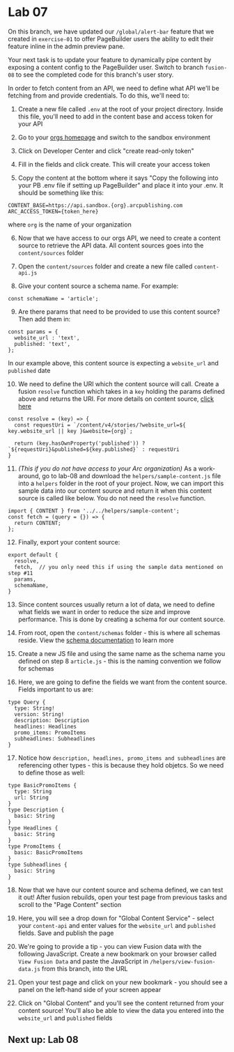# Lab 07

On this branch, we have updated our `/global/alert-bar` feature that we created in `exercise-01` to offer PageBuilder users the ability to edit their feature inline in the admin preview pane.

Your next task is to update your feature to dynamically pipe content by exposing a content config to the PageBuilder user. Switch to branch `fusion-08` to see the completed code for this branch's user story.

In order to fetch content from an API, we need to define what API we'll be fetching from and provide credentials. To do this, we'll need to:

1. Create a new file called `.env` at the root of your project directory. Inside this file, you'll need to add in the content base and access token for your API

2. Go to your [orgs homepage](https://redirector.arcpublishing.com/home/) and switch to the sandbox environment

3. Click on Developer Center and click "create read-only token"

4. Fill in the fields and click create. This will create your access token

5. Copy the content at the bottom where it says "Copy the following into your PB .env file if setting up PageBuilder" and place it into your .env. It should be something like this:
```
CONTENT_BASE=https://api.sandbox.{org}.arcpublishing.com 
ARC_ACCESS_TOKEN={token_here}
```
where `org` is the name of your organization

6. Now that we have access to our orgs API, we need to create a content source to retrieve the API data. All content sources goes into the `content/sources` folder

7. Open the `content/sources` folder and create a new file called `content-api.js`

8. Give your content source a schema name. For example:
```
const schemaName = 'article';
```

9. Are there params that need to be provided to use this content source? Then add them in:
```
const params = {
  website_url : 'text',
  published: 'text',
};
```
In our example above, this content source is expecting a `website_url` and `published` date

10. We need to define the URI which the content source will call. Create a fusion `resolve` function which takes in a `key` holding the params defined above and returns the URI. For more details on content source, [click here](https://redirector.arcpublishing.com/alc/arc-products/pagebuilder/fusion/documentation/recipes/defining-content-source.md?version=2.6)
```
const resolve = (key) => {
  const requestUri = `/content/v4/stories/?website_url=${ key.website_url || key }&website={org}`;

  return (key.hasOwnProperty('published')) ? `${requestUri}&published=${key.published}` : requestUri
}
```

11. *(This if you do not have access to your Arc organization)* As a work-around, go to lab-08 and download the `helpers/sample-content.js` file into a `helpers` folder in the root of your project. Now, we can import this sample data into our content source and return it when this content source is called like below. You do not need the `resolve` function.

```
import { CONTENT } from '../../helpers/sample-content';
const fetch = (query = {}) => {
  return CONTENT;
};
```

12. Finally, export your content source:
```
export default {
  resolve,
  fetch,  // you only need this if using the sample data mentioned on step #11
  params,
  schemaName,
}
```

13. Since content sources usually return a lot of data, we need to define what fields we want in order to reduce the size and improve performance. This is done by creating a schema for our content source.

14. From root, open the `content/schemas` folder - this is where all schemas reside. View the [schema documentation](https://redirector.arcpublishing.com/alc/arc-products/pagebuilder/fusion/documentation/recipes/using-graphql-schema.md) to learn more

15. Create a new JS file and using the same name as the schema name you defined on step 8 `article.js` - this is the naming convention we follow for schemas

16. Here, we are going to define the fields we want from the content source. Fields important to us are:
```
type Query {
  type: String!
  version: String!
  description: Description
  headlines: Headlines
  promo_items: PromoItems
  subheadlines: Subheadlines
}
```

17. Notice how `description, headlines, promo_items and subheadlines` are referencing other types - this is because they hold objetcs. So we need to define those as well:
```
type BasicPromoItems {
  type: String
  url: String
}
type Description {
  basic: String
}
type Headlines {
  basic: String
}
type PromoItems {
  basic: BasicPromoItems
}
type Subheadlines {
  basic: String
}
```

18. Now that we have our content source and schema defined, we can test it out! After fusion rebuilds, open your test page from previous tasks and scroll to the "Page Content" section

19. Here, you will see a drop down for "Global Content Service" - select your `content-api` and enter values for the `website_url` and `published` fields. Save and publish the page

20. We're going to provide a tip - you can view Fusion data with the following JavaScript. Create a new bookmark on your browser called `View Fusion Data` and paste the JavaScript in `/helpers/view-fusion-data.js` from this branch, into the URL

21. Open your test page and click on your new bookmark - you should see a panel on the left-hand side of your screen appear

22. Click on "Global Content" and you'll see the content returned from your content source! You'll also be able to view the data you entered into the `website_url` and `published` fields

## Next up: Lab 08

